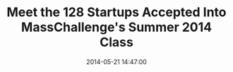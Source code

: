 ---
date:   2014-05-21 14:47:00
source:  "BostInno"
title: "Meet the 128 Startups Accepted Into MassChallenge's Summer 2014 Class"
categories: press
link: http://bostinno.streetwise.co/2014/05/21/2014-masschallenge-startups-class-companies-in-masschallenges-2014-class/
---